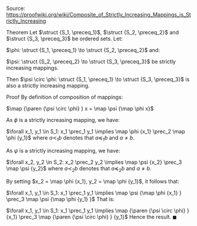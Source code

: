 # 

Source: https://proofwiki.org/wiki/Composite_of_Strictly_Increasing_Mappings_is_Strictly_Increasing

Theorem
Let $\struct {S_1, \preceq_1}$, $\struct {S_2, \preceq_2}$ and $\struct {S_3, \preceq_3}$ be ordered sets.
Let:

$\phi: \struct {S_1, \preceq_1} \to \struct {S_2, \preceq_2}$
and:

$\psi: \struct {S_2, \preceq_2} \to \struct {S_3, \preceq_3}$
be strictly increasing mappings.

Then $\psi \circ \phi: \struct {S_1, \preceq_1} \to \struct {S_3, \preceq_3}$ is also a strictly increasing mapping.


Proof
By definition of composition of mappings:

$\map {\paren {\psi \circ \phi} } x = \map \psi {\map \phi x}$

As $\phi$ is a strictly increasing mapping, we have:

$\forall x_1, y_1 \in S_1: x_1 \prec_1 y_1 \implies \map \phi {x_1} \prec_2 \map \phi {y_1}$
where $a \prec_1 b$ denotes that $a \preceq_1 b$ and $a \ne b$.

As $\psi$ is a strictly increasing mapping, we have:

$\forall x_2, y_2 \in S_2: x_2 \prec_2 y_2 \implies \map \psi {x_2} \prec_3 \map \psi {y_2}$
where $a \prec_2 b$ denotes that $a \preceq_2 b$ and $a \ne b$.

By setting $x_2 = \map \phi {x_1}, y_2 = \map \phi {y_1}$, it follows that:

$\forall x_1, y_1 \in S_1: x_1 \prec_1 y_1 \implies \map \psi {\map \phi {x_1} } \prec_3 \map \psi {\map \phi {y_1} }$
That is:

$\forall x_1, y_1 \in S_1: x_1 \prec_1 y_1 \implies \map {\paren {\psi \circ \phi} } {x_1} \prec_3 \map {\paren {\psi \circ \phi} } {y_1}$
Hence the result.
$\blacksquare$





